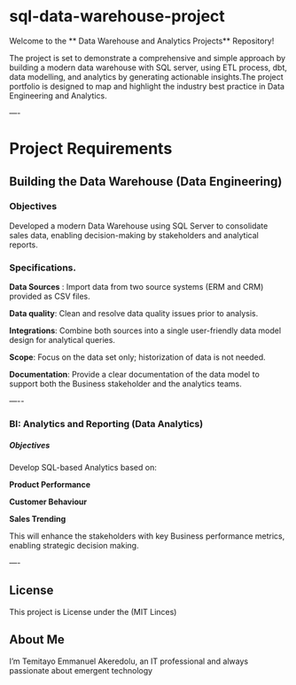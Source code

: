 # sql-data-warehouse-project

Welcome to the ** Data Warehouse and Analytics Projects** Repository!

The project is set to demonstrate a comprehensive and simple approach by building a modern data warehouse with SQL server, using ETL process, dbt, data modelling, and analytics by generating actionable insights.The project portfolio is designed to map and highlight the industry best practice in Data Engineering and Analytics.

—-


# Project Requirements

## Building the Data Warehouse (Data Engineering)

### Objectives

Developed a modern Data Warehouse using SQL Server to consolidate sales data, enabling decision-making by stakeholders and analytical reports.

### Specifications.

**Data Sources** : Import data from two source systems (ERM and CRM) provided as CSV files.

**Data quality**: Clean and resolve data quality  issues prior to analysis.

**Integrations**: Combine both sources into a single user-friendly  data model design for analytical queries.

**Scope**: Focus on the data set only; historization of data is not needed.

**Documentation**: Provide a clear documentation of the data model to support both the Business stakeholder and the analytics teams.

—--
### BI: Analytics and Reporting (Data Analytics)

##### Objectives
Develop SQL-based Analytics based on:

**Product Performance**

**Customer Behaviour**

**Sales Trending**

This will enhance the stakeholders with key Business performance metrics, enabling strategic decision making.


—-

##  License

This project is License under the (MIT Linces)

## About Me
I’m Temitayo Emmanuel Akeredolu, an IT  professional and always passionate about emergent technology


